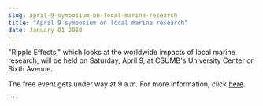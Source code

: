 ```yaml
---
slug: april-9-symposium-on-local-marine-research
title: "April 9 symposium on local marine research"
date: January 01 2020
---
```


 
<p>
  "Ripple Effects," which looks at the worldwide impacts of local marine
  research, will be held on Saturday, April 9, at CSUMB's University Center on
  Sixth Avenue.
</p>
<p>
  The free event gets under way at 9 a.m. For more information, click
  <a
    href="https://ideals.csumb.edu/ripple-effects-far-reaching-impacts-local-ocean-research"
    >here</a
  >.
</p>
```
